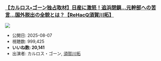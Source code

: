 ### [【カルロス•ゴーン独占取材】日産に激怒！追浜閉鎖…元幹部への苦言…国外脱出の全貌とは？【ReHacQ須賀川拓】](https://www.youtube.com/watch?v=loEb4IWVkAs)
[![](https://img.youtube.com/vi/loEb4IWVkAs/sddefault.jpg)](https://www.youtube.com/watch?v=loEb4IWVkAs)
-   公開日: 2025-08-07
-   視聴数: 999,425
-   **いいね数: 20,141**
-   出演者: カルロス・ゴーン, [須賀川拓](/rehacq_fan/people/須賀川拓 "wikilink")
